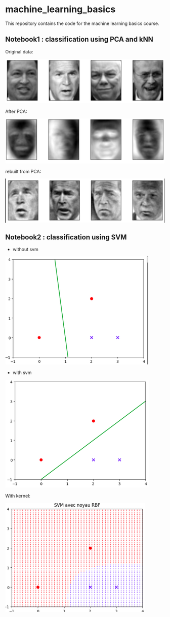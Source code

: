 # machine_learning_basics

This repository contains the code for the machine learning basics course.


## Notebook1 : classification using PCA and kNN

Original data:

![Alt text](faces.png)

After PCA:

![Alt text](PCA_faces-1.png)

rebuilt from PCA:

![Alt text](reconstruit.png)


## Notebook2 : classification using SVM


- without svm

![Alt text](no_svm.png)

- with svm

![Alt text](svm.png)

With kernel:

![Alt text](frontieres.png)